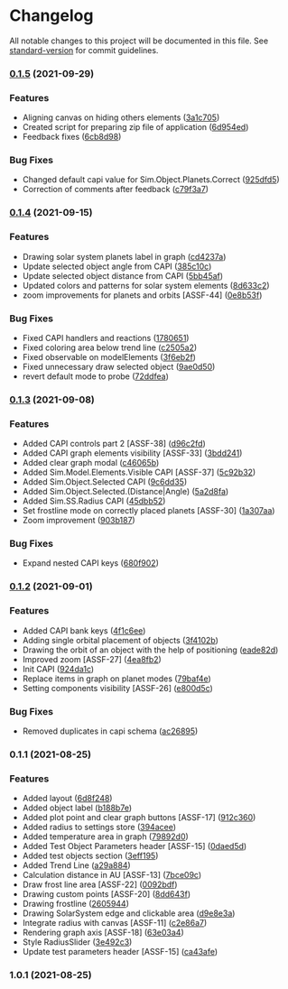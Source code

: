 # Changelog

All notable changes to this project will be documented in this file. See [standard-version](https://github.com/conventional-changelog/standard-version) for commit guidelines.

### [0.1.5](https://gitlab.com/gogoapps/asu-solar-system-formation/compare/v0.1.4...v0.1.5) (2021-09-29)


### Features

* Aligning canvas on hiding others elements ([3a1c705](https://gitlab.com/gogoapps/asu-solar-system-formation/commit/3a1c7054c0d6adbe7f33b60874ec4481096df808))
* Created script for preparing zip file of application ([6d954ed](https://gitlab.com/gogoapps/asu-solar-system-formation/commit/6d954eda24e48f36e0bdd6ef2afdac29b77c04dd))
* Feedback fixes ([6cb8d98](https://gitlab.com/gogoapps/asu-solar-system-formation/commit/6cb8d9812cc9fd97ecf74b2b5e09dc15d478f90d))


### Bug Fixes

* Changed default capi value for Sim.Object.Planets.Correct ([925dfd5](https://gitlab.com/gogoapps/asu-solar-system-formation/commit/925dfd523f403dba91f7059ea5f899ad7d4cc9fd))
* Correction of comments after feedback ([c79f3a7](https://gitlab.com/gogoapps/asu-solar-system-formation/commit/c79f3a76b1482db297fbf215bef8d3c0526658f4))

### [0.1.4](https://gitlab.com/gogoapps/asu-solar-system-formation/compare/v0.1.3...v0.1.4) (2021-09-15)


### Features

* Drawing solar system planets label in graph ([cd4237a](https://gitlab.com/gogoapps/asu-solar-system-formation/commit/cd4237ad9d27b4456b26b212bc4834f4331d208d))
* Update selected object angle from CAPI ([385c10c](https://gitlab.com/gogoapps/asu-solar-system-formation/commit/385c10ce6eaa66dd06368bbed2d1c9f6ad46e331))
* Update selected object distance from CAPI ([5bb45af](https://gitlab.com/gogoapps/asu-solar-system-formation/commit/5bb45afd270203136191043c638d6f308f95da51))
* Updated colors and patterns for solar system elements ([8d633c2](https://gitlab.com/gogoapps/asu-solar-system-formation/commit/8d633c2f089c9dd53536104ed6802f7ad6c3556a))
* zoom improvements for planets and orbits [ASSF-44] ([0e8b53f](https://gitlab.com/gogoapps/asu-solar-system-formation/commit/0e8b53fda3972a4e1c587e703f62fbfbbeb03339))


### Bug Fixes

* Fixed CAPI handlers and reactions ([1780651](https://gitlab.com/gogoapps/asu-solar-system-formation/commit/1780651cf4e7c1173352338edce701cf52d5e793))
* Fixed coloring area below trend line ([c2505a2](https://gitlab.com/gogoapps/asu-solar-system-formation/commit/c2505a2f4a66a975d22afa1eb4bf77a214e34fe6))
* Fixed observable on modelElements ([3f6eb2f](https://gitlab.com/gogoapps/asu-solar-system-formation/commit/3f6eb2f05367467bdbc785fcf329a79a96aa1d56))
* Fixed unnecessary draw selected object ([9ae0d50](https://gitlab.com/gogoapps/asu-solar-system-formation/commit/9ae0d50ff2ad6aa0ada748f6781609f164c93303))
* revert default mode to probe ([72ddfea](https://gitlab.com/gogoapps/asu-solar-system-formation/commit/72ddfea0836f01e114ecdf9a29832073fed92f6d))

### [0.1.3](https://gitlab.com/gogoapps/asu-solar-system-formation/compare/v0.1.2...v0.1.3) (2021-09-08)


### Features

* Added CAPI controls part 2 [ASSF-38] ([d96c2fd](https://gitlab.com/gogoapps/asu-solar-system-formation/commit/d96c2fdce085c350ee13c2b2e99eaa461776eaa9))
* Added CAPI graph elements visibility [ASSF-33] ([3bdd241](https://gitlab.com/gogoapps/asu-solar-system-formation/commit/3bdd241bad3e1fcbd4c041c1f54615ad1bab450b))
* Added clear graph modal ([c46065b](https://gitlab.com/gogoapps/asu-solar-system-formation/commit/c46065be8075d436d0f1dc0b96ca5dbca47f2017))
* Added Sim.Model.Elements.Visible CAPI [ASSF-37] ([5c92b32](https://gitlab.com/gogoapps/asu-solar-system-formation/commit/5c92b32e6a4936618789a21e47a31de2e6b1895b))
* Added Sim.Object.Selected CAPI ([9c6dd35](https://gitlab.com/gogoapps/asu-solar-system-formation/commit/9c6dd35b04badf3f3fa8539b284262084469534d))
* Added Sim.Object.Selected.(Distance|Angle) ([5a2d8fa](https://gitlab.com/gogoapps/asu-solar-system-formation/commit/5a2d8fa05a1d03b18a340c6d01ea479bdc514fa1))
* Added Sim.SS.Radius CAPI ([45dbb52](https://gitlab.com/gogoapps/asu-solar-system-formation/commit/45dbb52ad83821adde6f9ce679ffebece28d1e28))
* Set frostline mode on correctly placed planets [ASSF-30] ([1a307aa](https://gitlab.com/gogoapps/asu-solar-system-formation/commit/1a307aae344394a45abc4e4d5018b38dfa228086))
* Zoom improvement ([903b187](https://gitlab.com/gogoapps/asu-solar-system-formation/commit/903b187f67c0572eb7ddf1b7117611c6c282e06c))


### Bug Fixes

* Expand nested CAPI keys ([680f902](https://gitlab.com/gogoapps/asu-solar-system-formation/commit/680f902d9be0ae3c3f7d679f0da01ecc4809c525))

### [0.1.2](https://gitlab.com/gogoapps/asu-solar-system-formation/compare/v0.1.1...v0.1.2) (2021-09-01)


### Features

* Added CAPI bank keys ([4f1c6ee](https://gitlab.com/gogoapps/asu-solar-system-formation/commit/4f1c6ee630811fe2fbf53e4078b6609bb7c6051c))
* Adding single orbital placement of objects ([3f4102b](https://gitlab.com/gogoapps/asu-solar-system-formation/commit/3f4102b0d5ee5a1db9da05b83549a8b48196e4ab))
* Drawing the orbit of an object with the help of positioning ([eade82d](https://gitlab.com/gogoapps/asu-solar-system-formation/commit/eade82d6896d36982479ce2d12b3ad1293039271))
* Improved zoom [ASSF-27] ([4ea8fb2](https://gitlab.com/gogoapps/asu-solar-system-formation/commit/4ea8fb233edc09f258a4c8300849a81af7e53ff1))
* Init CAPI ([924da1c](https://gitlab.com/gogoapps/asu-solar-system-formation/commit/924da1c00edaf5a7de239af7830e40350082ed0c))
* Replace items in graph on planet modes ([79baf4e](https://gitlab.com/gogoapps/asu-solar-system-formation/commit/79baf4eaa97fa1aa6a25670253fa932ff7bf837f))
* Setting components visibility [ASSF-26] ([e800d5c](https://gitlab.com/gogoapps/asu-solar-system-formation/commit/e800d5cb3986550a4d2ece8a725dd63aca42c783))


### Bug Fixes

* Removed duplicates in capi schema ([ac26895](https://gitlab.com/gogoapps/asu-solar-system-formation/commit/ac2689500f3cdcc3c032e1eaf0e3cfc90d551aff))

### 0.1.1 (2021-08-25)


### Features

* Added layout ([6d8f248](https://gitlab.com/gogoapps/asu-solar-system-formation/commit/6d8f24834f4993ff89f5bf342890e7388e87ca81))
* Added object label ([b188b7e](https://gitlab.com/gogoapps/asu-solar-system-formation/commit/b188b7eb10a7ec5a6a613351907ef73fbe0ec398))
* Added plot point and clear graph buttons [ASSF-17] ([912c360](https://gitlab.com/gogoapps/asu-solar-system-formation/commit/912c3604b6c33e021a2453afb95e8236adf64404))
* Added radius to settings store ([394acee](https://gitlab.com/gogoapps/asu-solar-system-formation/commit/394acee1870145c4c7105efb755802b8dff5c1b2))
* Added temperature area in graph ([79892d0](https://gitlab.com/gogoapps/asu-solar-system-formation/commit/79892d0d3ccf326bf9eb5a0b43e4c62e2b9fd6ba))
* Added Test Object Parameters header [ASSF-15] ([0daed5d](https://gitlab.com/gogoapps/asu-solar-system-formation/commit/0daed5dfc7724133092d7a37aec47d0e5a6a00b0))
* Added test objects section ([3eff195](https://gitlab.com/gogoapps/asu-solar-system-formation/commit/3eff195e38087e9435b06f0b3989cf4f356f6ead))
* Added Trend Line ([a29a884](https://gitlab.com/gogoapps/asu-solar-system-formation/commit/a29a8849273186a2b5351028f04325437df8304d))
* Calculation distance in AU [ASSF-13] ([7bce09c](https://gitlab.com/gogoapps/asu-solar-system-formation/commit/7bce09ce5dfedb1da85408f43cfd492fec3bc173))
* Draw frost line area [ASSF-22] ([0092bdf](https://gitlab.com/gogoapps/asu-solar-system-formation/commit/0092bdffa6628333d29e5c4a39921c61e0f72b83))
* Drawing custom points [ASSF-20] ([8dd643f](https://gitlab.com/gogoapps/asu-solar-system-formation/commit/8dd643f13fe6144b0b0b9b85207868d6f2d07632))
* Drawing frostline ([2605944](https://gitlab.com/gogoapps/asu-solar-system-formation/commit/2605944086e5ed6a617c633aa0376464bb7a213e))
* Drawing SolarSystem edge and clickable area ([d9e8e3a](https://gitlab.com/gogoapps/asu-solar-system-formation/commit/d9e8e3a0ade8f1f1794dbfa59f7f8dffeaadadbd))
* Integrate radius with canvas [ASSF-11] ([c2e86a7](https://gitlab.com/gogoapps/asu-solar-system-formation/commit/c2e86a7d7082294809f9f15e487781d082117d68))
* Rendering graph axis [ASSF-18] ([63e03a4](https://gitlab.com/gogoapps/asu-solar-system-formation/commit/63e03a43a0e4f5d0f60766b25207260946df6bd1))
* Style RadiusSlider ([3e492c3](https://gitlab.com/gogoapps/asu-solar-system-formation/commit/3e492c33154af2034ceb9db593a4e570f6e11cb4))
* Update test parameters header [ASSF-15] ([ca43afe](https://gitlab.com/gogoapps/asu-solar-system-formation/commit/ca43afe2fcee13ce8999f438a4e2daa00b6188a5))

### 1.0.1 (2021-08-25)
